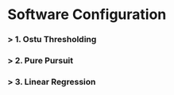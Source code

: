 # Software Configuration  
### > 1. Ostu Thresholding
### > 2. Pure Pursuit
### > 3. Linear Regression
